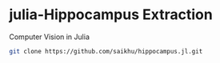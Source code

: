 # julia-Hippocampus Extraction
Computer Vision in Julia 

``` bash
git clone https://github.com/saikhu/hippocampus.jl.git
```
